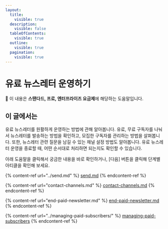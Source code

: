 ```yaml
---
layout:
  title:
    visible: true
  description:
    visible: false
  tableOfContents:
    visible: true
  outline:
    visible: true
  pagination:
    visible: true
---
```


# 유료 뉴스레터 운영하기

**💬** 이 내용은 **스탠다드, 프로, 엔터프라이즈 요금제**에 해당하는 도움말입니다.

## 이 글에서는

유료 뉴스레터를 원활하게 운영하는 방법에 관해 알아봅니다. 유료, 무료 구독자를 나눠서 뉴스레터를 발송하는 방법을 확인하고, 모집한 구독자를 관리하는 방법을 살펴봅니다. 또한, 뉴스레터 관련 질문을 남길 수 있는 채널 설정 방법도 알아봅니다. 유료 뉴스레터 운영을 종료할 때, 어떤 순서대로 처리하면 되는지도 확인할 수 있습니다.

아래 도움말을 클릭해서 궁금한 내용을 바로 확인하거나, \[다음] 버튼을 클릭해 단계별 아티클을 확인해 보세요.

{% content-ref url="../send.md" %}
[send.md](../send.md)
{% endcontent-ref %}

{% content-ref url="contact-channels.md" %}
[contact-channels.md](contact-channels.md)
{% endcontent-ref %}

{% content-ref url="end-paid-newsletter.md" %}
[end-paid-newsletter.md](end-paid-newsletter.md)
{% endcontent-ref %}

{% content-ref url="../managing-paid-subscribers/" %}
[managing-paid-subscribers](../managing-paid-subscribers/)
{% endcontent-ref %}
